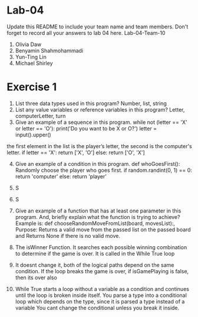 # Lab-04

Update this README to include your team name and team members. Don't forget to record all your answers to lab 04 here.
Lab-04-Team-10

1. Olivia Daw 
2. Benyamin Shahmohammadi 
3. Yun-Ting Lin 
4. Michael Shirley

Exercise 1 
====
1. List three data types used in this program? Number, list, string 
2. List any value variables or reference variables in this program? Letter, computerLetter, turn 
3. Give an example of a sequence in this program.
  while not (letter == 'X' or letter == 'O'):
  print('Do you want to be X or O?')
  letter = input().upper()
  
the first element in the list is the player’s letter, the second is the computer's letter.
 if letter == 'X':
  return ['X', 'O']
 else:
  return ['O', 'X']
  
4. Give an example of a condition in this program.
  def whoGoesFirst():
  Randomly choose the player who goes first.
  if random.randint(0, 1) == 0:
  return 'computer'
  else:
  return 'player'
  
5. S
6. S
7. Give an example of a function that has at least one parameter in this program. And, briefly explain what the function is trying to achieve? Example is: def chooseRandomMoveFromList(board, movesList):, Purpose: Returns a valid move from the passed list on the passed board and Returns None if there is no valid move.
8. The isWinner Function. It searches each possible winning combination to determine if the game is over. It is called in the While True loop
9. It doesnt change it, both of the logical paths depend on the same condition. If the loop breaks the game is over, if isGamePlaying is false, then its over also
10. While True starts a loop without a variable as a condition and continues until the loop is broken inside itself. You parse a type into a conditional loop which depends on the type, since it is parsed a type instead of a variable You cant change the conditional unless you break it inside.
